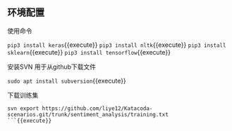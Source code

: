 ## 环境配置

使用命令

`pip3 install keras`{{execute}}
`pip3 install nltk`{{execute}}
`pip3 install sklearn`{{execute}}
`pip3 install tensorflow`{{execute}}

安装SVN 用于从github下载文件

`sudo apt install subversion`{{execute}}

下载训练集

```
svn export https://github.com/liye12/Katacoda-scenarios.git/trunk/sentiment_analysis/training.txt
```{{execute}}